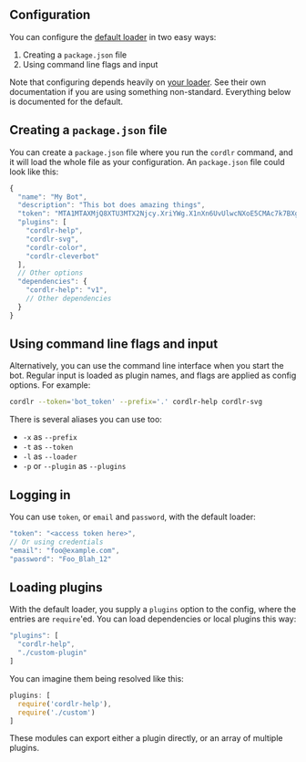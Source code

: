 ## Configuration

You can configure the [default loader](https://github.com/cordlr/cordlr-loader) in two easy ways:

 1. Creating a `package.json` file
 2. Using command line flags and input

Note that configuring depends heavily on [your loader](loader.md).  See their own documentation if you are using something non-standard.  Everything below is documented for the default.

## Creating a `package.json` file

You can create a `package.json` file where you run the `cordlr` command, and it will load the whole file as your configuration.  An `package.json` file could look like this:

```js
{
  "name": "My Bot",
  "description": "This bot does amazing things",
  "token": "MTA1MTAXMjQ8XTU3MTX2Njcy.XriYWg.X1nXn6UvUlwcNXoE5CMAc7k7BXg",
  "plugins": [
    "cordlr-help",
    "cordlr-svg",
    "cordlr-color",
    "cordlr-cleverbot"
  ],
  // Other options
  "dependencies": {
    "cordlr-help": "v1",
    // Other dependencies
  }
}
```

## Using command line flags and input

Alternatively, you can use the command line interface when you start the bot.  Regular input is loaded as plugin names, and flags are applied as config options.  For example:

```sh
cordlr --token='bot_token' --prefix='.' cordlr-help cordlr-svg
```

There is several aliases you can use too:
 - `-x` as `--prefix`
 - `-t` as `--token`
 - `-l` as `--loader`
 - `-p` or `--plugin` as `--plugins`

## Logging in

You can use `token`, or `email` and `password`, with the default loader:

```js
"token": "<access token here>",
// Or using credentials
"email": "foo@example.com",
"password": "Foo_Blah_12"
```

## Loading plugins

With the default loader, you supply a `plugins` option to the config, where the entries are `require`'ed.  You can load dependencies or local plugins this way:

```js
"plugins": [
  "cordlr-help",
  "./custom-plugin"
]
```

You can imagine them being resolved like this:

```js
plugins: [
  require('cordlr-help'),
  require('./custom')
]
```

These modules can export either a plugin directly, or an array of multiple plugins.

